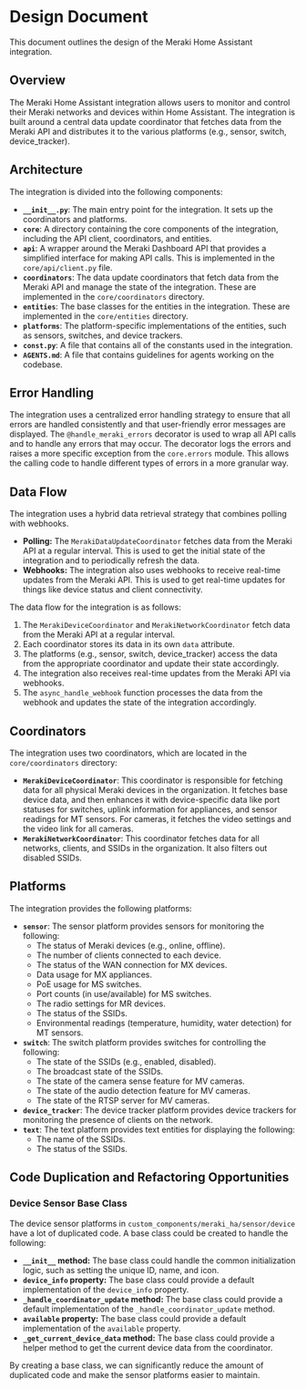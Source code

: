 # Design Document

This document outlines the design of the Meraki Home Assistant integration.

## Overview

The Meraki Home Assistant integration allows users to monitor and control their Meraki networks and devices within Home Assistant. The integration is built around a central data update coordinator that fetches data from the Meraki API and distributes it to the various platforms (e.g., sensor, switch, device_tracker).

## Architecture

The integration is divided into the following components:

*   **`__init__.py`**: The main entry point for the integration. It sets up the coordinators and platforms.
*   **`core`**: A directory containing the core components of the integration, including the API client, coordinators, and entities.
*   **`api`**: A wrapper around the Meraki Dashboard API that provides a simplified interface for making API calls. This is implemented in the `core/api/client.py` file.
*   **`coordinators`**: The data update coordinators that fetch data from the Meraki API and manage the state of the integration. These are implemented in the `core/coordinators` directory.
*   **`entities`**: The base classes for the entities in the integration. These are implemented in the `core/entities` directory.
*   **`platforms`**: The platform-specific implementations of the entities, such as sensors, switches, and device trackers.
*   **`const.py`**: A file that contains all of the constants used in the integration.
*   **`AGENTS.md`**: A file that contains guidelines for agents working on the codebase.

## Error Handling

The integration uses a centralized error handling strategy to ensure that all errors are handled consistently and that user-friendly error messages are displayed. The `@handle_meraki_errors` decorator is used to wrap all API calls and to handle any errors that may occur. The decorator logs the errors and raises a more specific exception from the `core.errors` module. This allows the calling code to handle different types of errors in a more granular way.

## Data Flow

The integration uses a hybrid data retrieval strategy that combines polling with webhooks.

*   **Polling:** The `MerakiDataUpdateCoordinator` fetches data from the Meraki API at a regular interval. This is used to get the initial state of the integration and to periodically refresh the data.
*   **Webhooks:** The integration also uses webhooks to receive real-time updates from the Meraki API. This is used to get real-time updates for things like device status and client connectivity.

The data flow for the integration is as follows:

1.  The `MerakiDeviceCoordinator` and `MerakiNetworkCoordinator` fetch data from the Meraki API at a regular interval.
2.  Each coordinator stores its data in its own `data` attribute.
3.  The platforms (e.g., sensor, switch, device_tracker) access the data from the appropriate coordinator and update their state accordingly.
4.  The integration also receives real-time updates from the Meraki API via webhooks.
5.  The `async_handle_webhook` function processes the data from the webhook and updates the state of the integration accordingly.

## Coordinators

The integration uses two coordinators, which are located in the `core/coordinators` directory:

*   **`MerakiDeviceCoordinator`**: This coordinator is responsible for fetching data for all physical Meraki devices in the organization. It fetches base device data, and then enhances it with device-specific data like port statuses for switches, uplink information for appliances, and sensor readings for MT sensors. For cameras, it fetches the video settings and the video link for all cameras.
*   **`MerakiNetworkCoordinator`**: This coordinator fetches data for all networks, clients, and SSIDs in the organization. It also filters out disabled SSIDs.

## Platforms

The integration provides the following platforms:

*   **`sensor`**: The sensor platform provides sensors for monitoring the following:
    *   The status of Meraki devices (e.g., online, offline).
    *   The number of clients connected to each device.
    *   The status of the WAN connection for MX devices.
    *   Data usage for MX appliances.
    *   PoE usage for MS switches.
    *   Port counts (in use/available) for MS switches.
    *   The radio settings for MR devices.
    *   The status of the SSIDs.
    *   Environmental readings (temperature, humidity, water detection) for MT sensors.
*   **`switch`**: The switch platform provides switches for controlling the following:
    *   The state of the SSIDs (e.g., enabled, disabled).
    *   The broadcast state of the SSIDs.
    *   The state of the camera sense feature for MV cameras.
    *   The state of the audio detection feature for MV cameras.
    *   The state of the RTSP server for MV cameras.
*   **`device_tracker`**: The device tracker platform provides device trackers for monitoring the presence of clients on the network.
*   **`text`**: The text platform provides text entities for displaying the following:
    *   The name of the SSIDs.
    *   The status of the SSIDs.

## Code Duplication and Refactoring Opportunities

### Device Sensor Base Class

The device sensor platforms in `custom_components/meraki_ha/sensor/device` have a lot of duplicated code. A base class could be created to handle the following:

*   **`__init__` method:** The base class could handle the common initialization logic, such as setting the unique ID, name, and icon.
*   **`device_info` property:** The base class could provide a default implementation of the `device_info` property.
*   **`_handle_coordinator_update` method:** The base class could provide a default implementation of the `_handle_coordinator_update` method.
*   **`available` property:** The base class could provide a default implementation of the `available` property.
*   **`_get_current_device_data` method:** The base class could provide a helper method to get the current device data from the coordinator.

By creating a base class, we can significantly reduce the amount of duplicated code and make the sensor platforms easier to maintain.
